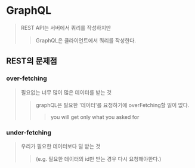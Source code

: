 # GraphQL

> REST API는 서버에서 쿼리를 작성하지만
>
> > GraphQL은 클라이언트에서 쿼리를 작성한다.

## REST의 문제점

### over-fetching

> 필요없는 너무 많이 많은 데이터를 받는 것
>
> > graphQL은 필요한 '데이터'를 요청하기에 overFetching할 일이 없다.
> >
> > > you will get only what you asked for

### under-fetching

> 우리가 필요한 데이터보다 덜 받는 것
>
> > (e.g. 필요한 데이터의 id만 받는 경우 다시 요청해야한다.)
